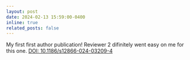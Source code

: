 ```yaml
---
layout: post
date: 2024-02-13 15:59:00-0400
inline: true
related_posts: false
---
```


My first first author publication! Reviewer 2 difinitely went easy on me for this one. 
<a href="https://bmcmicrobiol.biomedcentral.com/articles/10.1186/s12866-024-03209-4">DOI: 10.1186/s12866-024-03209-4</a>